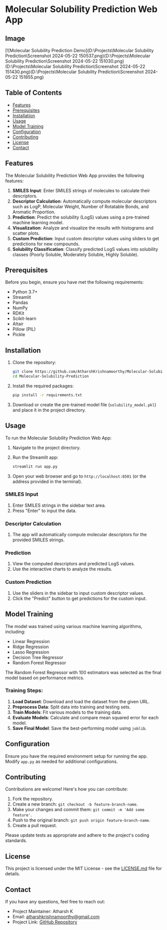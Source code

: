 # Molecular Solubility Prediction Web App

## Image

[![Molecular Solubility Prediction Demo](D:\Projects\Molecular Solubility Prediction\Screenshot 2024-05-22 150537.png)(D:\Projects\Molecular Solubility Prediction\Screenshot 2024-05-22 151030.png)(D:\Projects\Molecular Solubility Prediction\Screenshot 2024-05-22 151430.png)(D:\Projects\Molecular Solubility Prediction\Screenshot 2024-05-22 151855.png)


## Table of Contents

- [Features](#features)
- [Prerequisites](#prerequisites)
- [Installation](#installation)
- [Usage](#usage)
- [Model Training](#model-training)
- [Configuration](#configuration)
- [Contributing](#contributing)
- [License](#license)
- [Contact](#contact)

## Features

The Molecular Solubility Prediction Web App provides the following features:

1. **SMILES Input**: Enter SMILES strings of molecules to calculate their descriptors.
2. **Descriptor Calculation**: Automatically compute molecular descriptors such as LogP, Molecular Weight, Number of Rotatable Bonds, and Aromatic Proportion.
3. **Prediction**: Predict the solubility (LogS) values using a pre-trained machine learning model.
4. **Visualization**: Analyze and visualize the results with histograms and scatter plots.
5. **Custom Prediction**: Input custom descriptor values using sliders to get predictions for new compounds.
6. **Solubility Classification**: Classify predicted LogS values into solubility classes (Poorly Soluble, Moderately Soluble, Highly Soluble).

## Prerequisites

Before you begin, ensure you have met the following requirements:

- Python 3.7+
- Streamlit
- Pandas
- NumPy
- RDKit
- Scikit-learn
- Altair
- Pillow (PIL)
- Pickle

## Installation

1. Clone the repository:

    ```bash
    git clone https://github.com/AtharshKrishnamoorthy/Molecular-Solubility-Prediction
    cd Molecular-Solubility-Prediction
    ```

2. Install the required packages:

    ```bash
    pip install -r requirements.txt
    ```

3. Download or create the pre-trained model file (`solubility_model.pkl`) and place it in the project directory.

## Usage

To run the Molecular Solubility Prediction Web App:

1. Navigate to the project directory.
2. Run the Streamlit app:

    ```bash
    streamlit run app.py
    ```

3. Open your web browser and go to `http://localhost:8501` (or the address provided in the terminal).

### SMILES Input

1. Enter SMILES strings in the sidebar text area.
2. Press "Enter" to input the data.

### Descriptor Calculation

1. The app will automatically compute molecular descriptors for the provided SMILES strings.

### Prediction

1. View the computed descriptors and predicted LogS values.
2. Use the interactive charts to analyze the results.

### Custom Prediction

1. Use the sliders in the sidebar to input custom descriptor values.
2. Click the "Predict" button to get predictions for the custom input.

## Model Training

The model was trained using various machine learning algorithms, including:

- Linear Regression
- Ridge Regression
- Lasso Regression
- Decision Tree Regressor
- Random Forest Regressor

The Random Forest Regressor with 100 estimators was selected as the final model based on performance metrics.

### Training Steps:

1. **Load Dataset**: Download and load the dataset from the given URL.
2. **Preprocess Data**: Split data into training and testing sets.
3. **Train Models**: Fit various models to the training data.
4. **Evaluate Models**: Calculate and compare mean squared error for each model.
5. **Save Final Model**: Save the best-performing model using `joblib`.

## Configuration

Ensure you have the required environment setup for running the app. Modify `app.py` as needed for additional configurations.

## Contributing

Contributions are welcome! Here's how you can contribute:

1. Fork the repository.
2. Create a new branch: `git checkout -b feature-branch-name`.
3. Make your changes and commit them: `git commit -m 'Add some feature'`.
4. Push to the original branch: `git push origin feature-branch-name`.
5. Create a pull request.

Please update tests as appropriate and adhere to the project's coding standards.

## License

This project is licensed under the MIT License - see the [LICENSE.md](LICENSE.md) file for details.

## Contact

If you have any questions, feel free to reach out:

- Project Maintainer: Atharsh K
- Email: atharshkrishnamoorthy@gmail.com
- Project Link: [GitHub Repository](https://github.com/AtharshKrishnamoorthy/Molecular-Solubility-Prediction)
